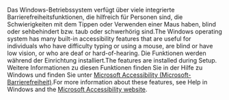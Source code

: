 <span data-ttu-id="ff125-101">Das Windows-Betriebssystem verfügt über viele integrierte Barrierefreiheitsfunktionen, die hilfreich für Personen sind, die Schwierigkeiten mit dem Tippen oder Verwenden einer Maus haben, blind oder sehbehindert bzw. taub oder schwerhörig sind.</span><span class="sxs-lookup"><span data-stu-id="ff125-101">The Windows operating system has many built-in accessibility features that are useful for individuals who have difficulty typing or using a mouse, are blind or have low vision, or who are deaf or hard-of-hearing.</span></span> <span data-ttu-id="ff125-102">Die Funktionen werden während der Einrichtung installiert.</span><span class="sxs-lookup"><span data-stu-id="ff125-102">The features are installed during Setup.</span></span> <span data-ttu-id="ff125-103">Weitere Informationen zu diesen Funktionen finden Sie in der Hilfe zu Windows und finden Sie unter [Microsoft Accessibility (Microsoft-Barrierefreiheit)](http://go.microsoft.com/fwlink/?LinkId=8431).</span><span class="sxs-lookup"><span data-stu-id="ff125-103">For more information about these features, see Help in Windows and the [Microsoft Accessibility website](http://go.microsoft.com/fwlink/?LinkId=8431).</span></span>